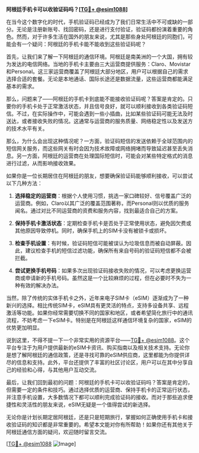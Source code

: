 **阿根廷手机卡可以收验证码吗？[[TG💪+ @esim1088](https://t.me/s/esim1088)]**

在当今这个数字化的时代，手机验证码已经成为了我们日常生活中不可或缺的一部分。无论是注册新账号、找回密码，还是进行支付验证，验证码都扮演着重要的角色。然而，对于许多生活在国外的朋友来说，尤其是那些身处阿根廷的同胞们，可能会有一个疑问：阿根廷的手机卡能不能收到这些验证码呢？

首先，让我们来了解一下阿根廷的通信环境。阿根廷是南美洲的一个大国，拥有较为发达的电信网络。当地的手机卡主要由三大运营商提供服务：Claro、Movistar和Personal。这三家运营商覆盖了阿根廷大部分地区，用户可以根据自己的需求选择合适的套餐。无论是本地通话、国际长途还是数据流量，这些运营商都能满足基本的需求。

那么，问题来了——阿根廷的手机卡到底能不能接收验证码呢？答案是肯定的。只要你的手机卡处于正常激活状态，并且信号良好，就可以顺利接收到各类验证码短信。不过，在实际操作中，可能会遇到一些小插曲，比如某些验证码可能无法及时送达，或者接收失败的情况。这通常与运营商的服务质量、网络稳定性以及发送方的技术水平有关。

那么，为什么会出现这种情况呢？一方面，验证码短信的发送依赖于全球范围内的短信网关服务，而这些网关有时会因为技术故障或网络拥堵而导致延迟甚至丢失消息。另一方面，阿根廷的运营商在处理国际短信时，可能会对某些特定格式的消息进行过滤，从而影响接收效果。

如果你是一位长期居住在阿根廷的朋友，想要确保验证码能够顺利接收，可以尝试以下几种方法：

1. **选择稳定的运营商**：根据个人使用习惯，挑选一家口碑较好、信号覆盖广泛的运营商。例如，Claro以其广泛的覆盖范围著称，而Personal则以优质的服务闻名。通过对比不同运营商的资费和服务内容，找到最适合自己的方案。

2. **保持手机卡激活状态**：定期检查手机卡是否处于正常使用状态，避免因欠费或其他原因导致停机。同时，确保手机上的SIM卡没有被锁卡或损坏。

3. **检查手机设置**：有时候，验证码短信可能被误认为垃圾信息而被自动屏蔽。因此，建议检查手机的短信过滤功能，确保所有来自号码的验证码短信都不会被拦截。

4. **尝试更换手机号码**：如果多次出现验证码接收失败的情况，可以考虑更换运营商或申请新的手机号码。虽然这是一个比较麻烦的过程，但在必要时不失为一种有效的解决办法。

当然，除了传统的实体手机卡之外，近年来电子SIM卡（eSIM）逐渐成为了一种新兴的选择。相比传统SIM卡，eSIM具有更灵活的特点，支持多设备共享、远程激活等功能。如果你经常需要切换不同的国家和地区，或者希望简化旅行中的通讯流程，不妨考虑一下eSIM卡。特别是在阿根廷这样通信环境复杂的国家，eSIM的优势更加明显。

说到这里，不得不提一下一个非常实用的资源平台——[TG💪+ @esim1088](https://t.me/s/esim1088)。这个平台专注于为用户提供最新的eSIM卡资讯、购买指南以及相关技术支持。无论你是想了解阿根廷的通信政策，还是寻找可靠的eSIM供应商，这里都能为你提供详尽的信息和支持。此外，平台还提供了丰富的社区讨论区，用户可以在其中分享自己的经验和心得，与其他用户互动交流。

最后，让我们回到最初的问题：阿根廷的手机卡可以收验证码吗？答案是肯定的，但需要一定的条件和技巧。通过选择优质的运营商、保持手机卡的正常运行状态，并注意手机设置，大多数情况下都可以顺利完成验证码的接收。而对于那些追求便捷性和灵活性的朋友来说，eSIM无疑是一个值得尝试的新选择。

无论你是计划长期定居阿根廷，还是只是短期旅行，掌握如何正确使用手机卡和接收验证码的知识都是非常重要的。希望本文能对你有所帮助！如果你还有其他关于阿根廷通信方面的疑问，欢迎随时留言交流。

[[TG💪+ @esim1088](https://t.me/s/esim1088) ![Image](https://i.postimg.cc/4NQfJmqS/Snipaste-2025-05-13-00-14-12.png)]